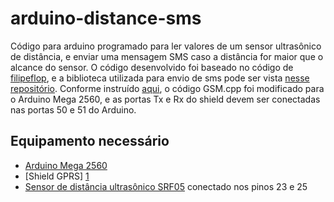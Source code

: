 # arduino-distance-sms

Código para arduino programado para ler valores de um sensor ultrasônico de distância, e enviar uma mensagem SMS caso a distância for maior que o alcance do sensor.
O código desenvolvido foi baseado no código de [filipeflop][2], e a biblioteca utilizada para envio de sms pode ser vista [nesse repositório][3].
Conforme instruído [aqui][2], o código GSM.cpp foi modificado para o Arduino Mega 2560, e as portas Tx e Rx do shield devem ser conectadas nas portas 50 e 51 do Arduino.

## Equipamento necessário
- [Arduino Mega 2560][4]
- [Shield GPRS] [1]
- [Sensor de distância ultrasônico SRF05][5] conectado nos pinos 23 e 25  

[1]: http://www.filipeflop.com/pd-77833-gsm-gprs-shield-para-arduino-efcom-sim900-antena.html?ct=&p=1&s=7
[2]: http://blog.filipeflop.com/wireless/tutorial-arduino-gsm-shield.html
[3]: https://github.com/MarcoMartines/GSM-GPRS-GPS-Shield
[4]: https://www.arduino.cc/en/Main/ArduinoBoardMega2560
[5]: https://www.robot-electronics.co.uk/htm/srf05tech.htm
